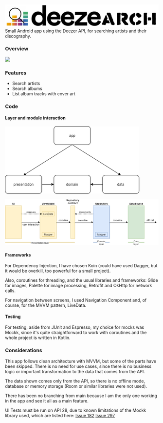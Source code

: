 ![](https://github.com/binkypv/Deezearch/blob/main/readmeimgs/readmeheader.png?raw=true)
Small Android app using the Deezer API, for searching artists and their discography.

### Overview
![](https://github.com/binkypv/Deezearch/blob/feature/parallax-collapsing-toolbar/readmeimgs/DeezearchExample.gif?raw=true)

### Features
- Search artists
- Search albums
- List album tracks with cover art

### Code

#### Layer and module interaction
![](https://github.com/binkypv/Deezearch/blob/main/readmeimgs/modulediagram.png?raw=true)


![](https://github.com/binkypv/Deezearch/blob/main/readmeimgs/layerinteractions.png?raw=true)

#### Frameworks
For Dependency Injection, I have chosen Koin (could have used Dagger, but it would be overkill, too powerful for a small project).

Also, coroutines for threading, and the usual libraries and frameworks: Glide for images, Palette for image processing, Retrofit and OkHttp for network calls.

For navigation between screens, I used Navigation Component and, of course, for the MVVM pattern, LiveData.

#### Testing
For testing, aside from JUnit and Espresso, my choice for mocks was Mockk, since it's quite straightforward to work with coroutines and the whole project is written in Kotlin.

### Considerations
This app follows clean architecture with MVVM, but some of the parts have been skipped. There is no need for use cases, since there is no business logic or important transformation to the data that comes from the API.

The data shown comes only from the API, so there is no offline mode, database or memory storage (Room or similar libraries were not used).

There has been no branching from main because I am the only one working in the app and see it all as a main feature.

UI Tests must be run on API 28, due to known limitations of the Mockk library used, which are listed here:
[Issue 182](https://github.com/mockk/mockk/issues/182 "Issue 182")
[Issue 297](https://github.com/mockk/mockk/issues/297 "Issue 297")
